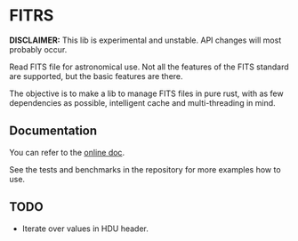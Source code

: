 # FITRS

**DISCLAIMER:** This lib is experimental and unstable.
API changes will most probably occur.

Read FITS file for astronomical use. Not all the features of the FITS standard
are supported, but the basic features are there.

The objective is to make a lib to manage FITS files in pure rust, with as few
dependencies as possible, intelligent cache and multi-threading in mind.

## Documentation

You can refer to the [online doc](http://boussejra.com/rust-doc/fitrs/).

See the tests and benchmarks in the repository for more examples how to use.

## TODO

- Iterate over values in HDU header.
